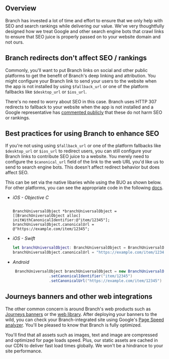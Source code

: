 ## Overview

Branch has invested a lot of time and effort to ensure that we only help with SEO and search rankings while delivering our value. We've very thoughtfully designed how we treat Google and other search engine bots that crawl links to ensure that SEO juice is properly passed on to your website domain and not ours.

## Branch redirects don't affect SEO / rankings

Commonly, you'll want to put Branch links on social and other public platforms to get the benefit of Branch's deep linking and attribution. You might configure your Branch link to send your users to the website when the app is not installed by using `$fallback_url` or one of the platform fallbacks like `$desktop_url` or `$ios_url`.

There's no need to worry about SEO in this case. Branch uses HTTP 307 redirects to fallback to your website when the app is not installed and a Google representative has [commented publicly](http://searchengineland.com/google-no-pagerank-dilution-using-301-302-30x-redirects-anymore-254608) that these do not harm SEO or rankings.

## Best practices for using Branch to enhance SEO

If you're not using using `$fallback_url` or one of the platform fallbacks like `$desktop_url` or `$ios_url` to redirect users, you can still configure your Branch links to contribute SEO juice to a website. You merely need to configure the `$canonical_url` field of the link to the web URL you'd like us to send to search engine bots. This doesn't affect redirect behavior but does affect SEO.

This can be set via the native libaries while using the BUO as shown below. For other platforms, you can see the appropriate code in the following [docs](#dialog-code?ios=create-content-reference&android=create-content-reference&adobe=create-deep-link&cordova=create-content-reference&mparticleAndroid=create-content-reference&mparticleIos=create-content-reference&titanium=create-content-reference&reactNative=create-content-reference&unity=create-content-reference&xamarin=create-content-reference).

- *iOS - Objective C*

    ```obj-c

    BranchUniversalObject *branchUniversalObject = [[BranchUniversalObject alloc] initWithCanonicalIdentifier:@"item/12345"];
    branchUniversalObject.canonicalUrl = @"https://example.com/item/12345";
    ```

- *iOS - Swift*

    ```swift
    let branchUniversalObject: BranchUniversalObject = BranchUniversalObject(canonicalIdentifier: "item/12345")
    branchUniversalObject.canonicalUrl = "https://example.com/item/12345"
    ```

- *Android*

    ```java
     BranchUniversalObject branchUniversalObject = new BranchUniversalObject()
                    .setCanonicalIdentifier("item/12345")
                    .setCanonicalUrl("https://example.com/item/12345")
    ```

## Journeys banners and other web integrations

The other common concern is around Branch's web products such as [Journeys banners](/web/journeys/) or the [web library](/web/integrate/). After deploying your banners to the wild, you can check your Branch-integrated site using Google's [Page Speed analyzer](https://developers.google.com/speed/pagespeed/). You'll be pleased to know that Branch is fully optimized.

You'll find that all assets such as images, text and image are compressed and optimized for page loads speed. Plus, our static assets are cached in our CDN to deliver fast load times globally. We won't be a hindrance to your site performance.
